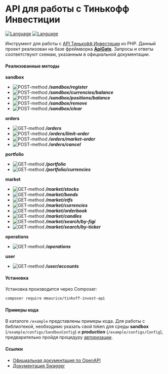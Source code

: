 # API для работы с Тинькофф Инвестиции

[![Language](https://img.shields.io/badge/php-%5E5.6-blue)](https://img.shields.io/badge/php-%5E5.6-blue) [![Language](https://img.shields.io/badge/ApiGate-%5E0.1.4-brightgreen)](https://img.shields.io/badge/ApiGate-%5E0.1.4-brightgreen)

Инструмент для работы с [API Тинькофф Инвестиции](https://tinkoffcreditsystems.github.io/invest-openapi/) из PHP. Данный проект реализован на базе фреймворка **[ApiGate](https://github.com/moss-maurice/apigate)**. Запросы и ответы соответствуют схемам, указанным в официальной документации.

#### Реализованные методы
**sandbox**
- ![POST-method](https://img.shields.io/badge/POST-blue) ***/sandbox/register***
- ![POST-method](https://img.shields.io/badge/POST-blue) ***/sandbox/currencies/balance***
- ![POST-method](https://img.shields.io/badge/POST-blue) ***/sandbox/positions/balance***
- ![POST-method](https://img.shields.io/badge/POST-blue) ***/sandbox/remove***
- ![POST-method](https://img.shields.io/badge/POST-blue) ***/sandbox/clear***

**orders**
- ![GET-method](https://img.shields.io/badge/GET-green) ***/orders***
- ![POST-method](https://img.shields.io/badge/POST-blue) ***/orders/limit-order***
- ![POST-method](https://img.shields.io/badge/POST-blue) ***/orders/market-order***
- ![POST-method](https://img.shields.io/badge/POST-blue) ***/orders/cancel***

**portfolio**
- ![GET-method](https://img.shields.io/badge/GET-green) ***/portfolio***
- ![GET-method](https://img.shields.io/badge/GET-green) ***/portfolio/currencies***

**market**
- ![GET-method](https://img.shields.io/badge/GET-green) ***/market/stocks***
- ![GET-method](https://img.shields.io/badge/GET-green) ***/market/bonds***
- ![GET-method](https://img.shields.io/badge/GET-green) ***/market/etfs***
- ![GET-method](https://img.shields.io/badge/GET-green) ***/market/currencies***
- ![GET-method](https://img.shields.io/badge/GET-green) ***/market/orderbook***
- ![GET-method](https://img.shields.io/badge/GET-green) ***/market/candles***
- ![GET-method](https://img.shields.io/badge/GET-green) ***/market/search/by-figi***
- ![GET-method](https://img.shields.io/badge/GET-green) ***/market/search/by-ticker***

**operations**
- ![GET-method](https://img.shields.io/badge/GET-green) ***/operations***

**user**
- ![GET-method](https://img.shields.io/badge/GET-green) ***/user/accounts***

#### Установка
Установка производится через Composer:
```sh
composer require mmaurice/tinkoff-invest-api
```

#### Примеры кода
В каталоге `/example` представлены примеры кода. Для работы с библиотекой, необходимо указать свой token для среды **sandbox** (`/example/configs/SandboxConfig`) и **production** (`/example/configs/Config`), предварительно пройдя процедуру [авторизации](https://tinkoffcreditsystems.github.io/invest-openapi/auth/).

#### Ссылки
- [Официальная документация по OpenAPI](https://tinkoffcreditsystems.github.io/invest-openapi/)
- [Документация Swagger](https://tinkoffcreditsystems.github.io/invest-openapi/swagger-ui/)
